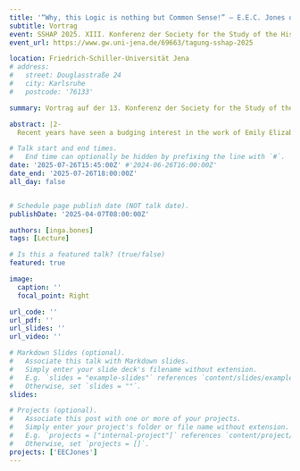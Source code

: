 ```yaml
---
title: '“Why, this Logic is nothing but Common Sense!” – E.E.C. Jones on Ordinary Language and Common Sense'
subtitle: Vortrag
event: SSHAP 2025. XIII. Konferenz der Society for the Study of the History of Analytical Philosophy (SSHAP)
event_url: https://www.gw.uni-jena.de/69663/tagung-sshap-2025

location: Friedrich-Schiller-Universität Jena
# address:
#   street: Douglasstraße 24
#   city: Karlsruhe
#   postcode: '76133'

summary: Vortrag auf der 13. Konferenz der Society for the Study of the History of Analytical Philosophy (SSHAP)

abstract: |2- 
  Recent years have seen a budging interest in the work of Emily Elizabeth Constance Jones (1848–1922), a British philosopher on the cusp of early analytic philosophy. Most publications about Jones, however, focus on her contributions to logic and the philosophy of language. Jones’ methodological remarks, interspersed throughout her writings, have yet been underappreciated. I argue that a careful examination of these remarks paints a picture of a philosopher who, in her consideration of ordinary language and her emphasis on common sense, was well ahead of her time.

# Talk start and end times.
#   End time can optionally be hidden by prefixing the line with `#`.
date: '2025-07-26T15:45:00Z' #'2024-06-26T16:00:00Z'
date_end: '2025-07-26T18:00:00Z'
all_day: false


# Schedule page publish date (NOT talk date).
publishDate: '2025-04-07T08:00:00Z'

authors: [inga.bones]
tags: [Lecture]

# Is this a featured talk? (true/false)
featured: true

image:
  caption: ''
  focal_point: Right

url_code: ''
url_pdf: ''
url_slides: ''
url_video: ''

# Markdown Slides (optional).
#   Associate this talk with Markdown slides.
#   Simply enter your slide deck's filename without extension.
#   E.g. `slides = "example-slides"` references `content/slides/example-slides.md`.
#   Otherwise, set `slides = ""`.
slides:

# Projects (optional).
#   Associate this post with one or more of your projects.
#   Simply enter your project's folder or file name without extension.
#   E.g. `projects = ["internal-project"]` references `content/project/deep-learning/index.md`.
#   Otherwise, set `projects = []`.
projects: ['EECJones']
---
```


